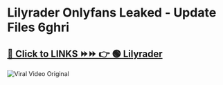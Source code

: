 
 # Lilyrader Onlyfans Leaked - Update Files 6ghri

## <h2><a href="https://clipsfans.com/Lilyrader&ref=git">🔗 Click to LINKS ⏩⏩ 👉 🟢 Lilyrader </a></h2>

<a href="https://clipsfans.com/Lilyrader&ref=git" rel="nofollow" data-target="animated-image.originalLink"><img src="https://i.ibb.co.com/xMMVF88/686577567.gif" alt="Viral Video Original" style="max-width: 100%; display: inline-block;" data-target="animated-image.originalImage"></a>


